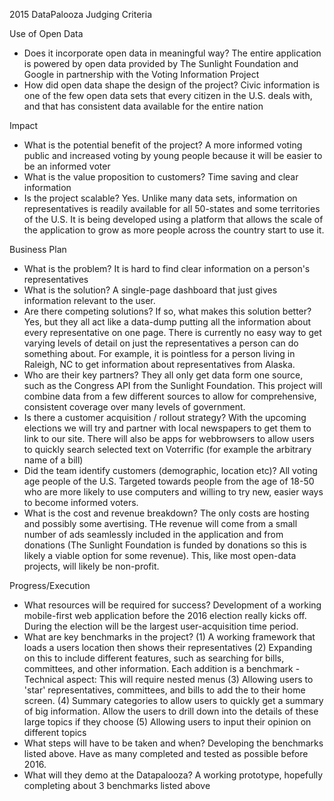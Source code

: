 2015 DataPalooza Judging Criteria

Use of Open Data
* Does it incorporate open data in meaningful way?
	The entire application is powered by open data provided by The Sunlight Foundation and Google in partnership with the Voting Information Project
* How did open data shape the design of the project?
	Civic information is one of the few open data sets that every citizen in the U.S. deals with, and that has consistent data available for the entire nation

Impact
* What is the potential benefit of the project?
	A more informed voting public and increased voting by young people because it will be easier to be an informed voter
* What is the value proposition to customers?
	Time saving and clear information
* Is the project scalable?
	Yes. Unlike many data sets, information on representatives is readily available for all 50-states and some territories of the U.S. It is being developed using
	a platform that allows the scale of the application to grow as more people across the country start to use it.

Business Plan
* What is the problem?
	It is hard to find clear information on a person's representatives
* What is the solution?
	A single-page dashboard that just gives information relevant to the user.
* Are there competing solutions? If so, what makes this solution better?
	Yes, but they all act like a data-dump putting all the information about every representative on one page. There is currently no easy way to get varying levels
	of detail on just the representatives a person can do something about. For example, it is pointless for a person living in Raleigh, NC to get information about
	representatives from Alaska.
* Who are their key partners?
	They all only get data form one source, such as the Congress API from the Sunlight Foundation. This project will combine data from a few different sources to
	allow for comprehensive, consistent coverage over many levels of government.
* Is there a customer acquisition / rollout strategy?
	With the upcoming elections we will try and partner with local newspapers to get them to link to our site. There will also be apps for webbrowsers to allow users
	to quickly search selected text on Voterrific (for example the arbitrary name of a bill)
* Did the team identify customers (demographic, location etc)?
	All voting age people of the U.S. Targeted towards people from the age of 18-50 who are more likely to use computers and willing to try new, easier ways to become
	informed voters.
* What is the cost and revenue breakdown?
	The only costs are hosting and possibly some avertising. THe revenue will come from a small number of ads seamlessly included in the application and from donations
	(The Sunlight Foundation is funded by donations so this is likely a viable option for some revenue). This, like most open-data projects, will likely be non-profit.

Progress/Execution
* What resources will be required for success?
	Development of a working mobile-first web application before the 2016 election really kicks off. During the election will be the largest user-acquisition time period.
* What are key benchmarks in the project?
	(1) A working framework that loads a users location then shows their representatives
	(2) Expanding on this to include different features, such as searching for bills, committees, and other information. Each addition is a benchmark
		- Technical aspect: This will require nested menus
	(3) Allowing users to 'star' representatives, committees, and bills to add the to their home screen.
	(4) Summary categories to allow users to quickly get a summary of big information. Allow the users to drill down into the details of these large topics if they choose
	(5) Allowing users to input their opinion on different topics
* What steps will have to be taken and when?
	Developing the benchmarks listed above. Have as many completed and tested as possible before 2016.
* What will they demo at the Datapalooza?
	A working prototype, hopefully completing about 3 benchmarks listed above

